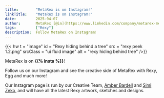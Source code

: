 ```yaml
---
title:        "MetaRex is on Instagram!"
linkTitle:    "MetaRex is on Instagram!"
date:         2025-04-07
author:       MetaRex [@in](https://www.linkedin.com/company/metarex-media)
tags:         ["Rexy"]
description:  Follow MetaRex on Instagram!
---
```


{{< hw t = "image"
  id    = "Rexy hiding behind a tree"
  src   = "rexy peek 1.2.png"
  srcClass = "ui fluid image"
  alt = "rexy hiding behind tree"
/>}}



MetaRex is on **{{% insta %}}**!

Follow us on our Instagram and see the creative side of MetaRex with Rexy, Egg and much more! 

Our Instagram page is run by our Creative Team, [Amber Bardell](https://www.amberbardell.com) and [Simi Zeko,](http://www.simizeko.com) and will have all the latest Rexy artwork, sketches and designs. 


